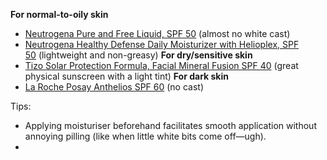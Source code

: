 **For normal-to-oily skin**
- [Neutrogena Pure and Free Liquid, SPF 50](http://www.amazon.com/Neutrogena-Pure-Free-Liquid-Ounce/dp/B004D281CK/ref=sr_1_1?s=beauty&ie=UTF8&qid=1434573699&sr=1-1&keywords=Neutrogena+Pure+and+Free+Liquid%2C+SPF+50&pebp=1434573703471&perid=0X7E557WTVQW5X7MVH0K) (almost no white cast)
- [Neutrogena Healthy Defense Daily Moisturizer with Helioplex, SPF 50](http://www.amazon.com/Neutrogena-Healthy-Defense-Moisturizer-Helioplex/dp/B003156NH0/ref=sr_1_1?s=beauty&ie=UTF8&qid=1434573782&sr=1-1&keywords=Neutrogena+Healthy+Defense+Daily+Moisturizer+with+Helioplex%2C+SPF+50&pebp=1434573784322&perid=0D94J21WZAFKHGX7YJ4D) (lightweight and non-greasy)
**For dry/sensitive skin**
- [Tizo Solar Protection Formula, Facial Mineral Fusion SPF 40](http://www.amazon.com/Solar-Protection-Formula-Mineral-Formulation/dp/B003SRIN0G/ref=sr_1_1?s=beauty&ie=UTF8&qid=1434573870&sr=1-1&keywords=Tizo+Solar+Protection+Formula%2C+Facial+Mineral+Fusion+SPF+40&pebp=1434573871995&perid=03TK60HWREA6RGTJS6WW) (great physical sunscreen with a light tint)
**For dark skin**
- [La Roche Posay Anthelios SPF 60](http://www.amazon.com/Roche-Posay-Anthelios-Sunscreen-1-7-Ounce-Bottle/dp/B002CML1XE/ref=sr_1_1?s=beauty&ie=UTF8&qid=1434573904&sr=1-1&keywords=La+Roche+Posay+Anthelios+SPF+60) (no cast)

Tips:
- Applying moisturiser beforehand facilitates smooth application without annoying pilling (like when little white bits come off—ugh).
- 